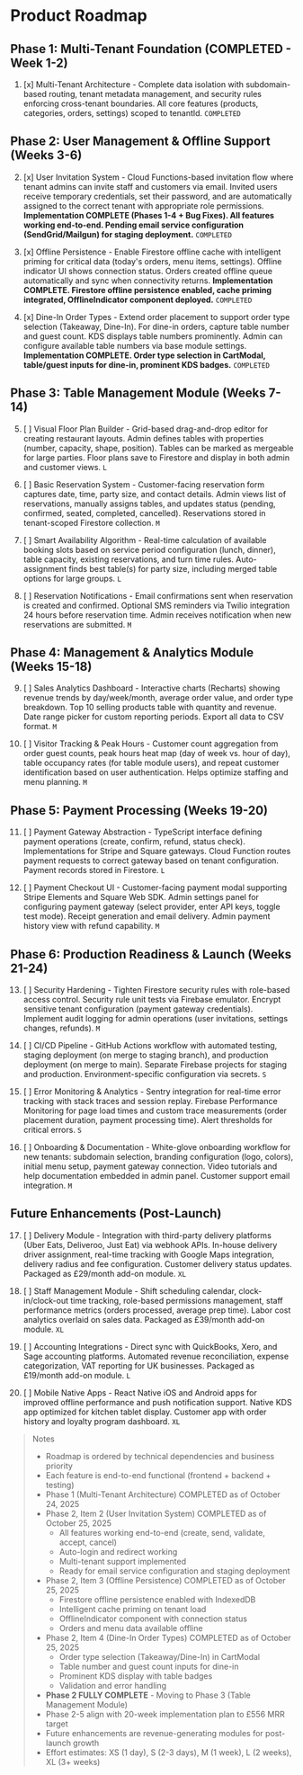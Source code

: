# Product Roadmap

## Phase 1: Multi-Tenant Foundation (COMPLETED - Week 1-2)

1. [x] Multi-Tenant Architecture - Complete data isolation with subdomain-based routing, tenant metadata management, and security rules enforcing cross-tenant boundaries. All core features (products, categories, orders, settings) scoped to tenantId. `COMPLETED`

## Phase 2: User Management & Offline Support (Weeks 3-6)

2. [x] User Invitation System - Cloud Functions-based invitation flow where tenant admins can invite staff and customers via email. Invited users receive temporary credentials, set their password, and are automatically assigned to the correct tenant with appropriate role permissions. **Implementation COMPLETE (Phases 1-4 + Bug Fixes). All features working end-to-end. Pending email service configuration (SendGrid/Mailgun) for staging deployment.** `COMPLETED`

3. [x] Offline Persistence - Enable Firestore offline cache with intelligent priming for critical data (today's orders, menu items, settings). Offline indicator UI shows connection status. Orders created offline queue automatically and sync when connectivity returns. **Implementation COMPLETE. Firestore offline persistence enabled, cache priming integrated, OfflineIndicator component deployed.** `COMPLETED`

4. [x] Dine-In Order Types - Extend order placement to support order type selection (Takeaway, Dine-In). For dine-in orders, capture table number and guest count. KDS displays table numbers prominently. Admin can configure available table numbers via base module settings. **Implementation COMPLETE. Order type selection in CartModal, table/guest inputs for dine-in, prominent KDS badges.** `COMPLETED`

## Phase 3: Table Management Module (Weeks 7-14)

5. [ ] Visual Floor Plan Builder - Grid-based drag-and-drop editor for creating restaurant layouts. Admin defines tables with properties (number, capacity, shape, position). Tables can be marked as mergeable for large parties. Floor plans save to Firestore and display in both admin and customer views. `L`

6. [ ] Basic Reservation System - Customer-facing reservation form captures date, time, party size, and contact details. Admin views list of reservations, manually assigns tables, and updates status (pending, confirmed, seated, completed, cancelled). Reservations stored in tenant-scoped Firestore collection. `M`

7. [ ] Smart Availability Algorithm - Real-time calculation of available booking slots based on service period configuration (lunch, dinner), table capacity, existing reservations, and turn time rules. Auto-assignment finds best table(s) for party size, including merged table options for large groups. `L`

8. [ ] Reservation Notifications - Email confirmations sent when reservation is created and confirmed. Optional SMS reminders via Twilio integration 24 hours before reservation time. Admin receives notification when new reservations are submitted. `M`

## Phase 4: Management & Analytics Module (Weeks 15-18)

9. [ ] Sales Analytics Dashboard - Interactive charts (Recharts) showing revenue trends by day/week/month, average order value, and order type breakdown. Top 10 selling products table with quantity and revenue. Date range picker for custom reporting periods. Export all data to CSV format. `M`

10. [ ] Visitor Tracking & Peak Hours - Customer count aggregation from order guest counts, peak hours heat map (day of week vs. hour of day), table occupancy rates (for table module users), and repeat customer identification based on user authentication. Helps optimize staffing and menu planning. `M`

## Phase 5: Payment Processing (Weeks 19-20)

11. [ ] Payment Gateway Abstraction - TypeScript interface defining payment operations (create, confirm, refund, status check). Implementations for Stripe and Square gateways. Cloud Function routes payment requests to correct gateway based on tenant configuration. Payment records stored in Firestore. `L`

12. [ ] Payment Checkout UI - Customer-facing payment modal supporting Stripe Elements and Square Web SDK. Admin settings panel for configuring payment gateway (select provider, enter API keys, toggle test mode). Receipt generation and email delivery. Admin payment history view with refund capability. `M`

## Phase 6: Production Readiness & Launch (Weeks 21-24)

13. [ ] Security Hardening - Tighten Firestore security rules with role-based access control. Security rule unit tests via Firebase emulator. Encrypt sensitive tenant configuration (payment gateway credentials). Implement audit logging for admin operations (user invitations, settings changes, refunds). `M`

14. [ ] CI/CD Pipeline - GitHub Actions workflow with automated testing, staging deployment (on merge to staging branch), and production deployment (on merge to main). Separate Firebase projects for staging and production. Environment-specific configuration via secrets. `S`

15. [ ] Error Monitoring & Analytics - Sentry integration for real-time error tracking with stack traces and session replay. Firebase Performance Monitoring for page load times and custom trace measurements (order placement duration, payment processing time). Alert thresholds for critical errors. `S`

16. [ ] Onboarding & Documentation - White-glove onboarding workflow for new tenants: subdomain selection, branding configuration (logo, colors), initial menu setup, payment gateway connection. Video tutorials and help documentation embedded in admin panel. Customer support email integration. `M`

## Future Enhancements (Post-Launch)

17. [ ] Delivery Module - Integration with third-party delivery platforms (Uber Eats, Deliveroo, Just Eat) via webhook APIs. In-house delivery driver assignment, real-time tracking with Google Maps integration, delivery radius and fee configuration. Customer delivery status updates. Packaged as £29/month add-on module. `XL`

18. [ ] Staff Management Module - Shift scheduling calendar, clock-in/clock-out time tracking, role-based permissions management, staff performance metrics (orders processed, average prep time). Labor cost analytics overlaid on sales data. Packaged as £39/month add-on module. `XL`

19. [ ] Accounting Integrations - Direct sync with QuickBooks, Xero, and Sage accounting platforms. Automated revenue reconciliation, expense categorization, VAT reporting for UK businesses. Packaged as £19/month add-on module. `L`

20. [ ] Mobile Native Apps - React Native iOS and Android apps for improved offline performance and push notification support. Native KDS app optimized for kitchen tablet display. Customer app with order history and loyalty program dashboard. `XL`

> Notes
> - Roadmap is ordered by technical dependencies and business priority
> - Each feature is end-to-end functional (frontend + backend + testing)
> - Phase 1 (Multi-Tenant Architecture) COMPLETED as of October 24, 2025
> - Phase 2, Item 2 (User Invitation System) COMPLETED as of October 25, 2025
>   - All features working end-to-end (create, send, validate, accept, cancel)
>   - Auto-login and redirect working
>   - Multi-tenant support implemented
>   - Ready for email service configuration and staging deployment
> - Phase 2, Item 3 (Offline Persistence) COMPLETED as of October 25, 2025
>   - Firestore offline persistence enabled with IndexedDB
>   - Intelligent cache priming on tenant load
>   - OfflineIndicator component with connection status
>   - Orders and menu data available offline
> - Phase 2, Item 4 (Dine-In Order Types) COMPLETED as of October 25, 2025
>   - Order type selection (Takeaway/Dine-In) in CartModal
>   - Table number and guest count inputs for dine-in
>   - Prominent KDS display with table badges
>   - Validation and error handling
> - **Phase 2 FULLY COMPLETE** - Moving to Phase 3 (Table Management Module)
> - Phase 2-5 align with 20-week implementation plan to £556 MRR target
> - Future enhancements are revenue-generating modules for post-launch growth
> - Effort estimates: XS (1 day), S (2-3 days), M (1 week), L (2 weeks), XL (3+ weeks)
